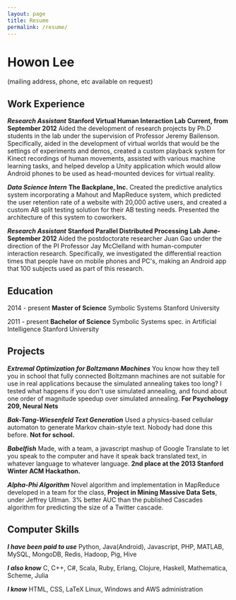 ```yaml
---
layout: page
title: Resume
permalink: /resume/
---
```


Howon Lee
===

(mailing address, phone, etc available on request)

Work Experience
---

***Research Assistant***
**Stanford Virtual Human Interaction Lab**
**Current, from September 2012**
Aided the development of research projects by Ph.D students in the lab under the supervision of Professor Jeremy Bailenson. Specifically, aided in the development of virtual worlds that would be the settings of experiments and demos, created a custom playback system for Kinect recordings of human movements, assisted with various machine learning tasks, and helped develop a Unity application which would allow Android phones to be used as head-mounted devices for virtual reality.


***Data Science Intern***
**The Backplane, Inc.**
Created the predictive analytics system incorporating a Mahout and MapReduce system, which predicted the user retention rate of a website with 20,000 active users, and created a custom AB split testing solution for their AB testing needs. Presented the architecture of this system to coworkers.


***Research Assistant***
**Stanford Parallel Distributed Processing Lab**
**June-September 2012**
Aided the postdoctorate researcher Juan Gao under the direction of the PI Professor Jay McClelland with human-computer interaction research. Specifically, we investigated the differential reaction times that people have on mobile phones and PC's, making an Android app that 100 subjects used as part of this research.

Education
---

2014 - present
**Master of Science**
Symbolic Systems
Stanford University

2011 - present
**Bachelor of Science**
Symbolic Systems
spec. in Artificial Intelligence
Stanford University

Projects
---

***Extremal Optimization for Boltzmann Machines***
You know how they tell you in school that fully connected Boltzmann machines are not suitable for use in real applications because the simulated annealing takes too long? I tested what happens if you don't use simulated annealing, and found about one order of magnitude speedup over simulated annealing.
**For Psychology 209, Neural Nets**

***Bak-Tang-Wiesenfeld Text Generation***
Used a physics-based cellular automaton to generate Markov chain-style text. Nobody had done this before.
**Not for school.**

***Babelfish***
Made, with a team, a javascript mashup of Google Translate to let you speak to the computer and have it speak back translated text, in whatever language to whatever language.
**2nd place at the 2013 Stanford Winter ACM Hackathon.**

***Alpha-Phi Algorithm***
Novel algorithm and implementation in MapReduce developed in a team for the class, **Project in Mining Massive Data Sets**, under Jeffrey Ullman. 3% better AUC than the published Cascades algorithm for predicting the size of a Twitter cascade.

Computer Skills
----

***I have been paid to use***
Python, Java(Android), Javascript, PHP, MATLAB, MySQL, MongoDB, Redis, Hadoop, Pig, Hive

***I also know***
C, C++, C#, Scala, Ruby, Erlang, Clojure, Haskell, Mathematica, Scheme, Julia

***I know***
HTML, CSS, LaTeX
Linux, Windows and AWS administration
